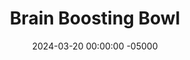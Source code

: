 ---
layout: post
title:  "Brain Boosting Bowl"
date:   2024-03-20 00:00:00 -05000
categories: 
- Recipes
- Fish
permalink: /recipes/brain-boosting-bowl
image: /assets/Food/Fish/Brain Bowl/brain-bowl.jpg
ing: brainbowl-ing
facts: brainbowl-facts
Prep: 5
Rest: 
Cook: 
Source1: https://storyandrain.com/article/recipe-box-better-brain-bowl
Source2: 
whisk: https://s.samsungfood.com/jO1t1
tags: 
- canned sardines
- sardines
- protein
- seafood
- sea food
- gluten free
- everything but the bagel
- everything bagel seasoning
- lemon juice
- lime juice
- easy
- brain
Description: This "recipe" (if you can even call it that) was taken from Genius Kitchen, and consists of just a sliced avocado and a drained can of sardines. This brain bowl is a great meal or large snack that's high in omega-3s, monounsaturated fat, lutein, zeaxanthin, and fiber making it nourishing for both your stomach and your brain
Instructions: 
- Cut your avocado into slices, and add to the base of a bowl. Roughly drain your sardines, and add on top of the avocado. Squeeze on some lemon/lime juice, and top with everything bagel seasoning
---